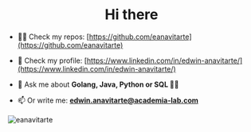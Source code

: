 <h1 align="center">Hi there</h1>

- 👨‍💻 Check my repos: [https://github.com/eanavitarte](https://github.com/eanavitarte)

- 📝 Check my profile: [https://www.linkedin.com/in/edwin-anavitarte/](https://www.linkedin.com/in/edwin-anavitarte/)

- 💬 Ask me about **Golang, Java, Python or SQL 🐱‍🚀**

- 📫 Or write me: **edwin.anavitarte@academia-lab.com**

<p>&nbsp;<img align="center" src="https://github-readme-stats.vercel.app/api?username=eanavitarte&show_icons=true&locale=en&rank_icon=percentile" alt="eanavitarte" /></p>
